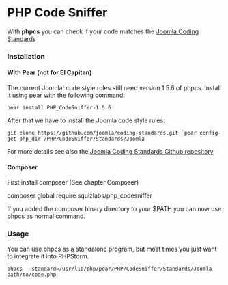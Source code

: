 # PHP Code Sniffer

With **phpcs** you can check if your code matches the [Joomla Coding Standards](http://joomla.github.io/coding-standards/)


### Installation

#### With Pear (not for El Capitan)

The current Joomla! code style rules still need version 1.5.6 of phpcs. Install it using pear with the following command:

```pear install PHP_CodeSniffer-1.5.6```

After that we have to install the Joomla code style rules:

```git clone https://github.com/joomla/coding-standards.git `pear config-get php_dir`/PHP/CodeSniffer/Standards/Joomla```

For more details see also the [Joomla Coding Standards Github repository](https://github.com/joomla/coding-standards)


#### Composer

First install composer (See chapter Composer)

composer global require squizlabs/php_codesniffer

If you added the composer binary directory to your $PATH you can now use phpcs as normal command.

### Usage

You can use phpcs as a standalone program, but most times you just want to integrate it into PHPStorm.

```phpcs --standard=/usr/lib/php/pear/PHP/CodeSniffer/Standards/Joomla path/to/code.php```